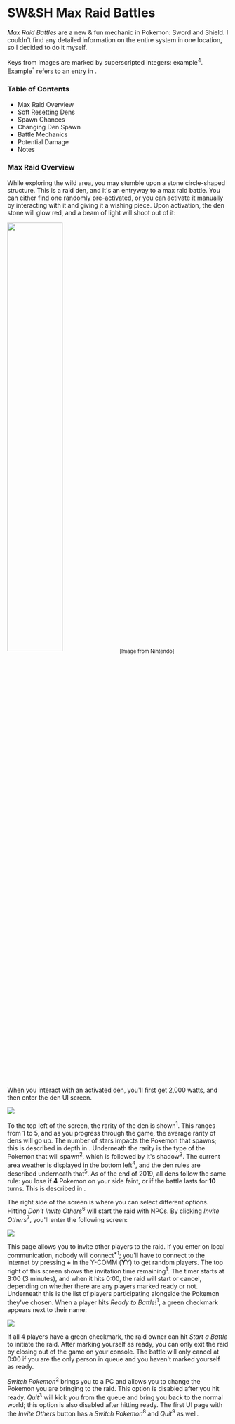 # SW&SH Max Raid Battles
*Max Raid Battles* are a new & fun mechanic in Pokemon: Sword and Shield. I couldn't find any detailed information on the entire system in one location, so I decided to do it myself.

Keys from images are marked by superscripted integers: example<sup>4</sup>. Example<sup>*</sup> refers to an entry in <Notes link>.

### Table of Contents
- Max Raid Overview
- Soft Resetting Dens
- Spawn Chances
- Changing Den Spawn
- Battle Mechanics
- Potential Damage
- Notes

### Max Raid Overview
While exploring the wild area, you may stumble upon a stone circle-shaped structure. This is a raid den, and it's an entryway to a max raid battle. You can either find one randomly pre-activated, or you can activate it manually by interacting with it and giving it a wishing piece. Upon activation, the den stone will glow red, and a beam of light will shoot out of it:

<img src="https://i.imgur.com/NtrmHCY.jpg =250x100" width="50%"> <sub>[Image from Nintendo]</sub>

When you interact with an activated den, you'll first get 2,000 watts, and then enter the den UI screen.

<img src="den UI">

To the top left of the screen, the rarity of the den is shown<sup>1</sup>. This ranges from 1 to 5, and as you progress through the game, the average rarity of dens will go up. The number of stars impacts the Pokemon that spawns; this is described in depth in <Spawn Chances link>. Underneath the rarity is the type of the Pokemon that will spawn<sup>2</sup>, which is followed by it's shadow<sup>3</sup>. The current area weather is displayed in the bottom left<sup>4</sup>, and the den rules are described underneath that<sup>5</sup>. As of the end of 2019, all dens follow the same rule: you lose if **4** Pokemon on your side faint, or if the battle lasts for **10** turns. This is described in <Battle Mechanics link>.
  
The right side of the screen is where you can select different options. Hitting *Don't Invite Others*<sup>6</sup> will start the raid with NPCs. By clicking *Invite Others*<sup>7</sup>, you'll enter the following screen:

<img src="invite others UI">

This page allows you to invite other players to the raid. If you enter on local communication, nobody will connect<sup>*1</sup>; you'll have to connect to the internet by pressing **+** in the Y-COMM (**Y**Y) to get random players. The top right of this screen shows the invitation time remaining<sup>1</sup>. The timer starts at 3:00 (3 minutes), and when it hits 0:00, the raid will start or cancel, depending on whether there are any players marked ready or not. Underneath this is the list of players participating alongside the Pokemon they've chosen. When a player hits *Ready to Battle!*<sup>1</sup>, a green checkmark appears next to their name:

<img src="green check">

If all 4 players have a green checkmark, the raid owner can hit *Start a Battle* to initiate the raid. After marking yourself as ready, you can only exit the raid by closing out of the game on your console. The battle will only cancel at 0:00 if you are the only person in queue and you haven't marked yourself as ready.

*Switch Pokemon*<sup>2</sup> brings you to a PC and allows you to change the Pokemon you are bringing to the raid. This option is disabled after you hit ready. *Quit*<sup>3</sup> will kick you from the queue and bring you back to the normal world; this option is also disabled after hitting ready. The first UI page with the *Invite Others* button has a *Switch Pokemon*<sup>8</sup> and *Quit*<sup>9</sup> as well. 

